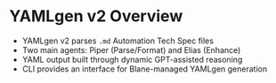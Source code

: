 # YAMLgen v2 Overview

- YAMLgen v2 parses `.md` Automation Tech Spec files
- Two main agents: Piper (Parse/Format) and Elias (Enhance)
- YAML output built through dynamic GPT-assisted reasoning
- CLI provides an interface for Blane-managed YAMLgen generation
